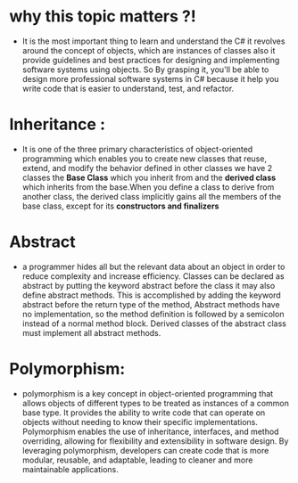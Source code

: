 # why this topic matters ?!
+ It is the most important thing to learn and understand the C# it revolves around the concept of objects, which are instances of classes also it provide guidelines and best practices for designing and implementing software systems using objects. So By grasping it, you'll be able to design more professional software systems in C# because it help you write code that is easier to understand, test, and refactor.
#
# Inheritance :
+ It is one of the three primary characteristics of object-oriented programming which enables you to create new classes that reuse, extend, and modify the behavior defined in other classes we have 2 classes the **Base Class** which you inherit from and the **derived class** which inherits from the base.When you define a class to derive from another class, the derived class implicitly gains all the members of the base class, except for its **constructors and finalizers** 
#
# Abstract
+ a programmer hides all but the relevant data about an object in order to reduce complexity and increase efficiency. Classes can be declared as abstract by putting the keyword abstract before the class it may also define abstract methods. This is accomplished by adding the keyword abstract before the return type of the method, Abstract methods have no implementation, so the method definition is followed by a semicolon instead of a normal method block. Derived classes of the abstract class must implement all abstract methods.
# Polymorphism:
+ polymorphism is a key concept in object-oriented programming that allows objects of different types to be treated as instances of a common base type. It provides the ability to write code that can operate on objects without needing to know their specific implementations. Polymorphism enables the use of inheritance, interfaces, and method overriding, allowing for flexibility and extensibility in software design. By leveraging polymorphism, developers can create code that is more modular, reusable, and adaptable, leading to cleaner and more maintainable applications.
#
